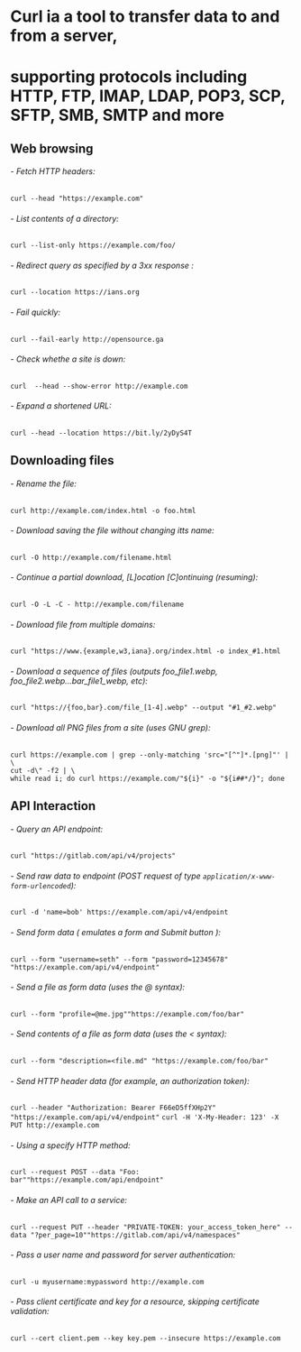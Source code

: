 # Curl ia a tool to transfer data to and from a server,
# supporting protocols including HTTP, FTP, IMAP, LDAP, POP3, SCP, SFTP, SMB, SMTP and more

## Web browsing

###### - Fetch HTTP headers:
`curl --head "https://example.com"`

###### - List contents of a directory:
`curl --list-only https://example.com/foo/`

###### - Redirect query as specified by a 3xx response :
`curl --location https://ians.org`

###### - Fail quickly:  
`curl --fail-early http://opensource.ga`

###### - Check whethe a site is down:
`curl  --head --show-error http://example.com`

###### - Expand a shortened  URL: 
`curl --head --location https://bit.ly/2yDyS4T`  

## Downloading files

###### - Rename the file:
`curl http://example.com/index.html -o foo.html`

###### - Download saving the file without changing itts name:
`curl -O http://example.com/filename.html`

###### - Continue a partial download, [L]ocation [C]ontinuing (resuming):
`curl -O -L -C - http://example.com/filename`

###### - Download file from multiple domains:
`curl "https://www.{example,w3,iana}.org/index.html -o index_#1.html`

###### - Download a sequence of files (outputs foo_file1.webp, foo_file2.webp...bar_file1_webp, etc):
`curl "https://{foo,bar}.com/file_[1-4].webp" --output "#1_#2.webp"`

###### - Download all PNG files from a site (uses GNU grep):
```
curl https://example.com | grep --only-matching 'src="[^"]*.[png]"' | \
cut -d\" -f2 | \
while read i; do curl https://example.com/"${i}" -o "${i##*/}"; done
```

## API Interaction

###### - Query an API endpoint:
`curl "https://gitlab.com/api/v4/projects"`

###### - Send raw data to endpoint (POST request of type `application/x-www-form-urlencoded`):
`curl -d 'name=bob' https://example.com/api/v4/endpoint`

###### - Send form data ( emulates a form and Submit button ):
`curl --form "username=seth" --form "password=12345678" "https://example.com/api/v4/endpoint"`

###### - Send a file as form data (uses the @ syntax):
`curl --form "profile=@me.jpg""https://example.com/foo/bar"`

###### - Send contents of a file as form data (uses the < syntax):
`curl --form "description=<file.md" "https://example.com/foo/bar"`

###### - Send HTTP header data (for example, an authorization token):
`curl --header "Authorization: Bearer F66eD5ffXHp2Y" "https://example.com/api/v4/endpoint"`
`curl -H 'X-My-Header: 123' -X PUT http://example.com`

###### - Using a specify HTTP method:
`curl --request POST --data "Foo: bar""https://example.com/api/endpoint"`

###### - Make an API call to a service:
`curl --request PUT --header "PRIVATE-TOKEN: your_access_token_here" --data "?per_page=10""https://gitlab.com/api/v4/namespaces"`

###### - Pass a user name and password for server authentication:   
`curl -u myusername:mypassword http://example.com`           
             
###### - Pass client certificate and key for a resource, skipping certificate validation:
`curl --cert client.pem --key key.pem --insecure https://example.com`    
